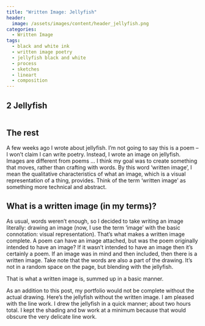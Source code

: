 ```yaml
---
title: "Written Image: Jellyfish"
header:
  image: /assets/images/content/header_jellyfish.png
categories:
  - Written Image
tags:
  - black and white ink
  - written image poetry
  - jellyfish black and white
  - process
  - sketches
  - lineart
  - composition
---
```

  
## 2 Jellyfish

<img src="{{ stuffostuff.com }}{{ site.baseurl }}/assets/images/gallery/jellyfish_duplicate_3.png" alt="">

## The rest 
A few weeks ago I wrote about jellyfish. I’m not going to say this is a poem – I won’t claim I can write poetry. Instead, I wrote an image on jellyfish. Images are different from poems … I think my goal was to create something that moves, rather than crafting with words. By this word ‘written image’, I mean the qualitative characteristics of what an image, which is a visual representation of a thing, provides. Think of the term ‘written image’ as something more technical and abstract.

## What is a written image (in my terms)?
 
As usual, words weren’t enough, so I decided to take writing an image literally: drawing an image (now, I use the term ‘image’ with the basic connotation: visual representation). That’s what makes a written image complete. A poem can have an image attached, but was the poem originally intended to have an image? If it wasn’t intended to have an image then it’s certainly a poem. If an image was in mind and then included, then there is a written image. Take note that the words are also a part of the drawing. It’s not in a random space on the page, but blending with the jellyfish. 

That is what a written image is, summed up in a basic manner. 

As an addition to this post, my portfolio would not be complete without the actual drawing. Here’s the jellyfish without the written image. I am pleased with the line work. I drew the jellyfish in a quick manner; about two hours total. I kept the shading and bw work at a minimum because that would obscure the very delicate line work. 

<img src="{{ stuffostuff.com }}{{ site.baseurl }}/assets/images/content/september/jellyfish_lineart.png" alt="">

